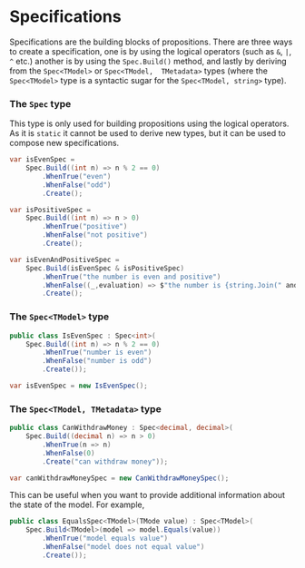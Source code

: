﻿# Specifications
Specifications are the building blocks of propositions.
There are three ways to create a specification, one is by using the logical operators (such as `&`, `|`,  `^` etc.) 
another is by using the `Spec.Build()` method, and lastly by deriving from the `Spec<TModel>` or `Spec<TModel, 
TMetadata>` types (where the `Spec<TModel>` type is a syntactic sugar for the `Spec<TModel, string>` type).

### The `Spec` type
This type is only used for building propositions using the logical operators. As it is `static` it cannot be used to 
derive new types, but it can be used to compose new specifications.
```csharp
var isEvenSpec = 
    Spec.Build((int n) => n % 2 == 0)
        .WhenTrue("even")
        .WhenFalse("odd")
        .Create();

var isPositiveSpec =
    Spec.Build((int n) => n > 0)
        .WhenTrue("positive")
        .WhenFalse("not positive")
        .Create();

var isEvenAndPositiveSpec = 
    Spec.Build(isEvenSpec & isPositiveSpec)
        .WhenTrue("the number is even and positive")
        .WhenFalse((_,evaluation) => $"the number is {string.Join(" and ", evaluation.Assertions)}")
        .Create();
````

### The `Spec<TModel>` type
```csharp
public class IsEvenSpec : Spec<int>(
    Spec.Build((int n) => n % 2 == 0)
        .WhenTrue("number is even")
        .WhenFalse("number is odd")
        .Create());

var isEvenSpec = new IsEvenSpec();
```

### The `Spec<TModel, TMetadata>` type
```csharp
public class CanWithdrawMoney : Spec<decimal, decimal>(
    Spec.Build((decimal n) => n > 0)
        .WhenTrue(n => n)
        .WhenFalse(0)
        .Create("can withdraw money"));

var canWithdrawMoneySpec = new CanWithdrawMoneySpec();
```

This can be useful when you want to provide additional information about the state of the model. For example,

```csharp
public class EqualsSpec<TModel>(TMode value) : Spec<TModel>(
    Spec.Build<TModel>(model => model.Equals(value))
        .WhenTrue("model equals value")
        .WhenFalse("model does not equal value")
        .Create());
```